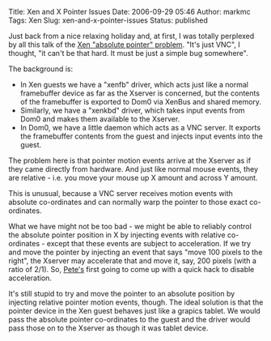 Title: Xen and X Pointer Issues
Date: 2006-09-29 05:46
Author: markmc
Tags: Xen
Slug: xen-and-x-pointer-issues
Status: published

Just back from a nice relaxing holiday and, at first, I was totally
perplexed by all this talk of the [Xen "absolute pointer"
problem](http://zaitcev.livejournal.com/91485.html). "It's just VNC", I
thought, "it can't be that hard. It must be just a simple bug
somewhere".

The background is:

-   In Xen guests we have a "xenfb" driver, which acts just like a
    normal framebuffer device as far as the Xserver is concerned, but
    the contents of the framebuffer is exported to Dom0 via XenBus and
    shared memory.
-   Similarly, we have a "xenkbd" driver, which takes input events from
    Dom0 and makes them available to the Xserver.
-   In Dom0, we have a little daemon which acts as a VNC server. It
    exports the framebuffer contents from the guest and injects input
    events into the guest.

The problem here is that pointer motion events arrive at the Xserver as
if they came directly from hardware. And just like normal mouse events,
they are relative - i.e. you move your mouse up X amount and across Y
amount.

This is unusual, because a VNC server receives motion events with
absolute co-ordinates and can normally warp the pointer to those exact
co-ordinates.

What we have might not be too bad - we might be able to reliably control
the absolute pointer position in X by injecting events with relative
co-ordinates - except that these events are subject to acceleration. If
we try and move the pointer by injecting an event that says "move 100
pixels to the right", the Xserver may accelerate that and move it, say,
200 pixels (with a ratio of 2/1). So,
[Pete's](http://zaitcev.livejournal.com/) first going to come up with a
quick hack to disable acceleration.

It's still stupid to try and move the pointer to an absolute position by
injecting relative pointer motion events, though. The ideal solution is
that the pointer device in the Xen guest behaves just like a grapics
tablet. We would pass the absolute pointer co-ordinates to the guest and
the driver would pass those on to the Xserver as though it was tablet
device.
